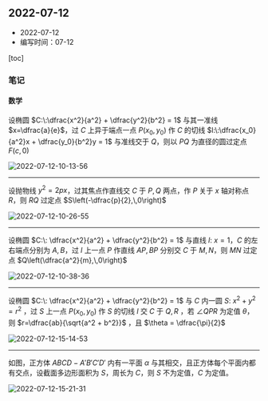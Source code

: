 ## 2022-07-12

- 2022-07-12
- 编写时间：07-12

[toc]

### 笔记

#### 数学

设椭圆 $C:\:\dfrac{x^2}{a^2} + \dfrac{y^2}{b^2} = 1$ 与其一准线 $x=\dfrac{a}{e}$，过 $C$ 上异于端点一点 $P(x_0,\,y_0)$ 作 $C$ 的切线 $l:\:\dfrac{x_0}{a^2}x + \dfrac{y_0}{b^2}y = 1$ 与准线交于 $Q$，则以 $PQ$ 为直径的圆过定点 $F\left(c,\,0\right)$

![2022-07-12-10-13-56](images/2022-07-12-10-13-56.png)

<hr class='section'>

设抛物线 $y^2 = 2px$，过其焦点作直线交 $C$ 于 $P,\,Q$ 两点，作 $P$ 关于 $x$ 轴对称点 $R$，则 $RQ$ 过定点 $S\left(-\dfrac{p}{2},\,0\right)$

![2022-07-12-10-26-55](images/2022-07-12-10-26-55.png)

<hr class='section'>

设椭圆 $C:\: \dfrac{x^2}{a^2} + \dfrac{y^2}{b^2} = 1$ 与直线 $l:\:x=1$，$C$ 的左右端点分别为 $A,\,B$，过 $l$ 上一点 $P$ 作直线 $AP,\,BP$ 分别交 $C$ 于 $M,\,N$，则 $MN$ 过定点 $Q\left(\dfrac{a^2}{m},\,0\right)$

![2022-07-12-10-38-36](images/2022-07-12-10-38-36.png)

<hr class='section'>

设椭圆 $C:\: \dfrac{x^2}{a^2} + \dfrac{y^2}{b^2} = 1$ 与 $C$ 内一圆 $S:\: x^2 + y^2 = r^2$ ，过 $S$ 上一点 $P\left(x_0,\,y_0\right)$ 作 $S$ 的切线 $l$ 交 $C$ 于 $Q,\,R$ ，若 $\angle QPR$ 为定值 $\theta$，则 $r=\dfrac{ab}{\sqrt{a^2 + b^2}}$ ，且 $\theta = \dfrac{\pi}{2}$ 

![2022-07-12-15-14-53](images/2022-07-12-15-14-53.png)

<hr class='section'>

如图，正方体 $ABCD-A' B' C' D'$ 内有一平面 $\alpha$ 与其相交，且正方体每个平面内都有交点，设截面多边形面积为 $S$，周长为 $C$，则 $S$ 不为定值，$C$ 为定值。

![2022-07-12-15-21-31](images/2022-07-12-15-21-31.png)
